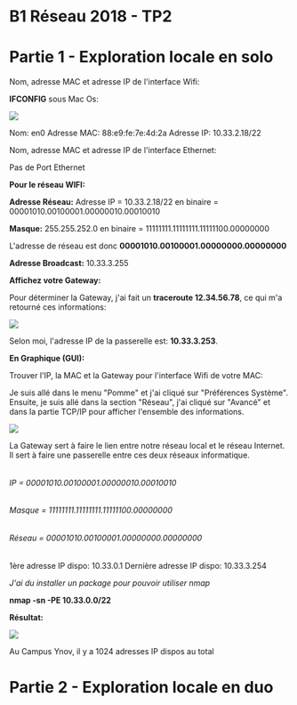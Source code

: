 **B1 Réseau 2018 - TP2**
===

# **Partie 1 - Exploration locale en solo**

Nom, adresse MAC et adresse IP de l'interface Wifi:

**IFCONFIG** sous Mac Os:

![](https://i.imgur.com/wqEmFeD.png)

Nom: en0
Adresse MAC: 88:e9:fe:7e:4d:2a
Adresse IP: 10.33.2.18/22

Nom, adresse MAC et adresse IP de l'interface Ethernet:

Pas de Port Ethernet

**Pour le réseau WIFI:**

**Adresse Réseau:** Adresse IP = 10.33.2.18/22 en binaire = 00001010.00100001.00000010.00010010

**Masque:** 255.255.252.0 en binaire = 11111111.11111111.11111100.00000000

L'adresse de réseau est donc **00001010.00100001.00000000.00000000**

**Adresse Broadcast:** 10.33.3.255

**Affichez votre Gateway:**

Pour déterminer la Gateway, j'ai fait un **traceroute 12.34.56.78**, ce qui m'a retourné ces informations:

![](https://i.imgur.com/SZDT8Y9.png)

Selon moi, l'adresse IP de la passerelle est: **10.33.3.253**.

**En Graphique (GUI):**

Trouver l'IP, la MAC et la Gateway pour l'interface Wifi de votre MAC:

Je suis allé dans le menu "Pomme" et j'ai cliqué sur "Préférences Système". Ensuite, je suis allé dans la section "Réseau", j'ai cliqué sur "Avancé" et dans la partie TCP/IP pour afficher l'ensemble des informations.

![](https://i.imgur.com/sB88blq.png)

La Gateway sert à faire le lien entre notre réseau local et le réseau Internet. Il sert à faire une passerelle entre ces deux réseaux informatique.
###### 
###### IP = 00001010.00100001.00000010.00010010
###### Masque = 11111111.11111111.11111100.00000000
###### Réseau = 00001010.00100001.00000000.00000000

1ère adresse IP dispo: 10.33.0.1
Dernière adresse IP dispo: 10.33.3.254

*J'ai du installer un package pour pouvoir utiliser nmap*

**nmap -sn -PE 10.33.0.0/22**

**Résultat:**

![](https://i.imgur.com/ZtiU0iu.png)

Au Campus Ynov, il y a 1024 adresses IP dispos au total

# **Partie 2 - Exploration locale en duo**

